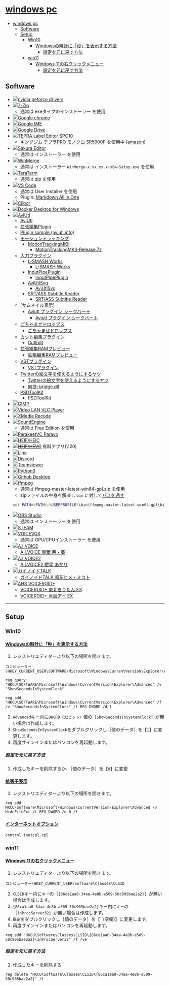 # [windows pc](pc_windows.md)

- [windows pc](#windows-pc)
  - [Software](#software)
  - [Setup](#setup)
    - [Win10](#win10)
      - [Windowsの時計に「秒」を表示する方法](#windowsの時計に秒を表示する方法)
        - [設定を元に戻す方法](#設定を元に戻す方法)
    - [win11](#win11)
      - [Windows 11の右クリックメニュー](#windows-11の右クリックメニュー)
        - [設定を元に戻す方法](#設定を元に戻す方法-1)

## Software

- [![](https://www.google.com/s2/favicons?size=64&domain=https://www.nvidia.com/ja-jp/)nvidia geforce drivers](https://www.nvidia.com/ja-jp/geforce/drivers/)
- [![](https://www.google.com/s2/favicons?size=64&domain=https://7-zip.opensource.jp/download.html)7-Zip](https://7-zip.opensource.jp/download.html)
  - 通常は exeタイプのインストーラー を使用
- [![](https://www.google.com/s2/favicons?size=64&domain=https://www.google.com/chrome/)Google chrome](https://www.google.com/chrome)
- [![](https://www.google.com/s2/favicons?size=64&domain=https://tools.google.com/dlpage/japaneseinput/eula.html?platform=win)Google IME](https://tools.google.com/dlpage/japaneseinput/eula.html?platform=win)
- [![](https://www.google.com/s2/favicons?size=64&domain=https://www.google.com/intl/ja_jp/drive/download/)Google Drive](https://dl.google.com/drive-file-stream/GoogleDriveSetup.exe)
- [![](https://t2.gstatic.com/faviconV2?client=SOCIAL&type=FAVICON&fallback_opts=TYPE,SIZE,URL&url=https://www.kingjim.co.jp/&size=16)TEPRA Label Editor SPC10](https://www.kingjim.co.jp/download/tepra/labeleditor.html?open=tab-02&move=anc-01)
  - [キングジム テプラPRO モノクロ SR5900P](https://www.kingjim.co.jp/download/tepra/sr5900p/) を使用中 ([amazon](https://amzn.to/3QNRPH8))
- [![](https://www.google.com/s2/favicons?size=64&domain=https://sakura-editor.github.io/)Sakura Editor](https://github.com/sakura-editor/sakura/releases)
  - 通常は インストーラー を使用
- [![](https://www.google.com/s2/favicons?size=64&domain=https://winmerge.org/?lang=ja)WinMerge](https://winmerge.org/downloads/?lang=ja)
  - 通常は インストーラー `WinMerge-x.xx.xx.x-x64-Setup.exe` を使用
- [![](https://www.google.com/s2/favicons?size=64&domain=https://teratermproject.github.io/)TeraTerm](https://github.com/TeraTermProject/teraterm/releases)
  - 通常は zip を使用
- [![](https://www.google.com/s2/favicons?size=64&domain=https://code.visualstudio.com/)VS Code](https://code.visualstudio.com/)
  - 通常は User Installer を使用
  - Plugin: [Markdown All in One](https://qiita.com/eyuta/items/b1a53f3da8c5f8e7f41d)
- [![](https://www.google.com/s2/favicons?size=64&domain=https://chigusa-web.com/clibor/download/)Clibor](https://www.vector.co.jp/download/file/winnt/util/fh767948.html)
- [![](https://www.google.com/s2/favicons?size=64&domain=docker.com)Docker Desktop for Windows](https://docs.docker.com/desktop/install/windows-install/)
- [![](https://www.google.com/s2/favicons?size=64&domain=https://spring-fragrance.mints.ne.jp/aviutl/)AviUtl](https://spring-fragrance.mints.ne.jp/aviutl/)
  - [AviUtl](https://spring-fragrance.mints.ne.jp/aviutl/aviutl110.zip)
  - [拡張編集Plugin](https://spring-fragrance.mints.ne.jp/aviutl/exedit92.zip)
  - [Plugin sample (aviutl.info)](https://aviutl.info/plugins/#toc2)
  - [モーショントラッキング]()
    - [MotionTrackingMKⅡ](https://aviutl.info/motiontracking/)
      - [MotionTrackingMKⅡ-Release.7z](https://onedrive.live.com/?authkey=%21ABNo3i9YR5%5FdnT8&id=26840CDF9818EB8E%21434&cid=26840CDF9818EB8E)
  - [入力プラグイン]()
    - [L-SMASH Works](https://aviutl.info/l-smash-works/)
      - [L-SMASH Works](https://pop.4-bit.jp/?page_id=7929)
    - [InputPipePlugin](https://www.nicovideo.jp/watch/sm35585310)
      - [InputPipePlugin](https://github.com/amate/InputPipePlugin/releases/latest)
    - [AviUtlSvg](https://aviutl.info/svg/)
      - [AviUtlSvg](https://onedrive.live.com/?authkey=%21ABNo3i9YR5%5FdnT8&cid=26840CDF9818EB8E&id=26840CDF9818EB8E%21365&parId=26840CDF9818EB8E%21349&o=OneUp)
    - [SRT/ASS Subtitle Reader](https://www.nicovideo.jp/watch/sm24419941)
      - [SRT/ASS Subtitle Reader](https://onedrive.live.com/?cid=26840CDF9818EB8E&id=26840CDF9818EB8E%21411&parId=26840CDF9818EB8E%21410&o=OneUp)
  - [サムネイル表示]
    - [Aviutl プラグイン シークバー＋](https://aoytsk.blog.jp/aviutl/613302.html)
      - [Aviutl プラグイン シークバー＋](https://aoytsk.blog.jp/aviutl/seekbarx.zip)
  - [ごちゃまぜドロップス](https://x.com/oovch/status/699737247260606465)
    - [ごちゃまぜドロップス](https://github.com/oov/aviutl_oledd/releases)
  - [カット編集プラグイン](https://aviutl.info/cutedit/)
    - [CutEdit](http://aviutl.web.fc2.com/)
  - [拡張編集RAMプレビュー](https://www.nicovideo.jp/watch/sm32668490)
    - [拡張編集RAMプレビュー](https://github.com/oov/aviutl_rampreview/releases)
  - [VSTプラグイン](https://aviutl.info/vst/)
    - [VSTプラグイン](https://aviutl.info/vst/)
  - [Twitterの絵文字を使えるようにするヤツ](https://www.nicovideo.jp/watch/sm38772089)
    - [Twitterの絵文字を使えるようにするヤツ](https://www.nicovideo.jp/watch/sm38772089)
    - [前提: bridge.dll](https://github.com/oov/aviutl_bridge/releases)
  - [PSDToolKit](https://oov.github.io/aviutl_psdtoolkit/index.html)
    - [PSDToolKit](https://github.com/oov/aviutl_psdtoolkit/releases)
- [![](https://www.google.com/s2/favicons?size=64&domain=https://www.gimp.org/)GIMP](https://www.gimp.org/downloads/)
- [![](https://www.google.com/s2/favicons?size=64&domain=https://www.videolan.org/)Video LAN VLC Player](https://www.videolan.org/vlc/download-windows.html)
- [![](https://www.google.com/s2/favicons?size=64&domain=https://www.xmedia-recode.de/en/)XMedia Recode](https://www.xmedia-recode.de/en/download.php)
- [![](https://www.google.com/s2/favicons?size=64&domain=https://soundengine.jp/software/)SoundEngine](https://soundengine.jp/software/)
  - 通常は Free Edition を使用
- [![](https://www.google.com/s2/favicons?size=64&domain=https://parakeet-inc.com/)ParakeetVC Paravo](https://parakeet-inc.com/paravo#paravo-install)
- [![](https://www.google.com/s2/favicons?size=64&domain=https://apps.microsoft.com/)HEIF/HEIC](https://www.microsoft.com/ja-jp/p/heif-%E7%94%BB%E5%83%8F%E6%8B%A1%E5%BC%B5%E6%A9%9F%E8%83%BD/9pmmsr1cgpwg?activetab=pivot:overviewtab)
- ~~[![](https://www.google.com/s2/favicons?size=64&domain=https://apps.microsoft.com/)HEIF/HEVC](https://www.microsoft.com/ja-jp/p/%E3%83%87%E3%83%90%E3%82%A4%E3%82%B9%E8%A3%BD%E9%80%A0%E5%85%83%E3%81%8B%E3%82%89%E3%81%AE-hevc-%E3%83%93%E3%83%87%E3%82%AA%E6%8B%A1%E5%BC%B5%E6%A9%9F%E8%83%BD/9n4wgh0z6vhq?activetab=pivot:overviewtab)~~ 有料アプリ(\120)
- [![](https://www.google.com/s2/favicons?size=64&domain=https://pay.line.me/)Line](https://pay.line.me/portal/jp/apps/line)
- [![](https://www.google.com/s2/favicons?size=64&domain=https://discord.com/)Discord](https://discord.com/)
- [![](https://www.google.com/s2/favicons?size=64&domain=https://www.teamviewer.com/)Teamviewer](https://www.teamviewer.com/ja/download/windows/?utm_source=google&utm_medium=cpc&utm_campaign=jp%7Cb%7Cpr%7C23%7Cdec%7Ctv-core-brand-only-exact-sn%7Cnew%7Ct0%7C0&utm_content=Exact&utm_term=teamviewer)
- [![](https://www.google.com/s2/favicons?size=64&domain=https://www.python.org/)Python3](https://www.python.org/downloads/)
- [![](https://www.google.com/s2/favicons?size=64&domain=https://github.com)Github Desktop](https://central.github.com/deployments/desktop/desktop/latest/win32)
- [![](https://www.google.com/s2/favicons?size=64&domain=https://ffmpeg.org/)ffmpeg](https://github.com/BtbN/FFmpeg-Builds/releases)
  - 通常は ffmpeg-master-latest-win64-gpl.zip を使用
  - zipファイルの中身を解凍し `bin` に対して[パスを通す](https://taziku.co.jp/blog/windows-ffmpeg)
  ```cmd
  set PATH=%PATH%;%USERPROFILE%\bin\ffmpeg-master-latest-win64-gpl\bin
  ```
- [![](https://www.google.com/s2/favicons?size=64&domain=https://obsproject.com/)OBS Studio](https://obsproject.com/ja/download)
  - 通常は インストーラー を使用
- [![](https://www.google.com/s2/favicons?size=64&domain=https://store.steampowered.com/)STEAM](https://store.steampowered.com/about/)
- [![](https://www.google.com/s2/favicons?size=64&domain=https://voicevox.hiroshiba.jp/)VOICEVOX](https://voicevox.hiroshiba.jp/)
  - 通常は GPU/CPUインストーラー を使用
- [![](https://www.google.com/s2/favicons?size=64&domain=https://aivoice.jp/)A.I.VOICE](https://aivoice.jp/member/storage/dl/editor/2.5.0/AIVoice2Editor.msi)
  - [A.I.VOICE 琴葉 茜・葵](https://aivoice.jp/member/downloads/all-in-one/kotonoha)
- [![](https://www.google.com/s2/favicons?size=64&domain=https://aivoice.jp/)A.I.VOICE2](https://aivoice.jp/member/storage/dl/editor/1.4.9/AIVoiceEditor.msi)
  - [A.I.VOICE2 紲星 あかり](https://aivoice.jp/member/mydownloads/character/KizunaAkari#aivoice2)
- [![](https://www.google.com/s2/favicons?size=64&domain=https://www.gynoid.co.jp/)ガイノイドTALK](https://www.gynoid.co.jp/)
  - [ガイノイドTALK 鳴花ヒメ・ミコト](https://www.gynoid.co.jp/items/view/19)
- [![](https://www.google.com/s2/favicons?size=64&domain=https://www.ah-soft.com/voiceroid/ai/)AHS VOICEROID+](https://www.ah-soft.com/mypage/)
  - [VOICEROID+ 東北きりたん EX](https://www.ah-soft.com/kiritan/)
  - [VOICEROID+ 月読アイ EX](https://www.ah-soft.com/voiceroid/ai/)

---

## Setup

### Win10

#### [Windowsの時計に「秒」を表示する方法](https://engrholiday.jp/win/surface-clock-second/)

1. レジストリエディターより以下の場所を開きます。

```reg
コンピューター\HKEY_CURRENT_USER\SOFTWARE\Microsoft\Windows\CurrentVersion\Explorer\Advanced
```

```reg
reg query "HKCU\SOFTWARE\Microsoft\Windows\CurrentVersion\Explorer\Advanced" /v "ShowSecondsInSystemClock"
```

```reg
reg add "HKCU\SOFTWARE\Microsoft\Windows\CurrentVersion\Explorer\Advanced" /f /v "ShowSecondsInSystemClock" /t REG_DWORD /d 1
```

2. `Advanced`キー内に`DWORD（32ビット）`値の［`ShowSecondsInSystemClock`］が無い場合は作成します。
3. `ShowSecondsInSystemClock`をダブルクリックし［値のデータ］を【`1`】に変更します。
4. 再度サインインまたはパソコンを再起動します。

##### 設定を元に戻す方法

1. 作成したキーを削除するか、［値のデータ］を【`0`】に変更

#### [拡張子表示]()

1. レジストリエディターより以下の場所を開きます。

```reg
reg add HKCU\Software\Microsoft\Windows\CurrentVersion\Explorer\Advanced /v HideFileExt /t REG_DWORD /d 0 /f
```

#### [インターネットオプション]()

```cmd
control inetcpl.cpl
```

### win11

#### [Windows 11の右クリックメニュー](https://and-engineer.com/articles/Y6pL0xIAACIAbxZU/)

1. レジストリエディターより以下の場所を開きます。

```reg
コンピューター\HKEY_CURRENT_USER\Software\Classes\CLSID
```

2. `CLSID`キー内に`キー`の［`{86ca1aa0-34aa-4e8b-a509-50c905bae2a2}`］が無い場合は作成します。
3. `{86ca1aa0-34aa-4e8b-a509-50c905bae2a2}`キー内に`キー`の［`InProcServer32`］が無い場合は作成します。
4. `既定`をダブルクリックし［値のデータ］を【``(空欄)】に変更します。
5. 再度サインインまたはパソコンを再起動します。

```reg
reg add "HKCU\Software\Classes\CLSID\{86ca1aa0-34aa-4e8b-a509-50c905bae2a2}\InProcServer32" /f /ve
```

##### 設定を元に戻す方法

1. 作成したキーを削除する

```reg
reg delete "HKCU\Software\Classes\CLSID\{86ca1aa0-34aa-4e8b-a509-50c905bae2a2}" /f
```
